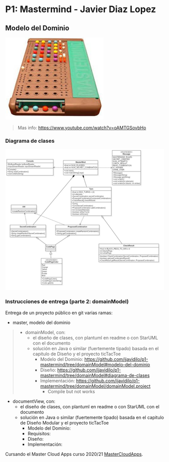 # P1: Mastermind - Javier Diaz Lopez

## Modelo del Dominio
![This is a alt text.](Mastermind.jpg "Mastermind.")
>Mas info: https://www.youtube.com/watch?v=oAMTGSovbHo

### Diagrama de clases
![This is a alt text.](diagrama-clases-v2.jpg "Mastermind diseño de clases")

### Instrucciones de entrega (parte 2: domainModel)

Entrega de un proyecto público en git varias ramas:

* master, modelo del dominio
>* domainModel, con:
>    * el diseño de clases, con plantuml en readme o con StarUML con el documento  
>    * solución en Java o similar (fuertemente tipado) basada en el capitulo de Diseño y el proyecto ticTacToe
>        * Modelo del Dominio: https://github.com/ijavidilo/p1-mastermind/tree/domainModel#modelo-del-dominio
>        * Diseño: https://github.com/ijavidilo/p1-mastermind/tree/domainModel#diagrama-de-clases
>        * Implementación:  https://github.com/ijavidilo/p1-mastermind/tree/domainModel/domainModel.project
>           * Compile but not works 
 * documentView, con:
    * el diseño de clases, con plantuml en readme o con StarUML con el documento  
    * solución en Java o similar (fuertemente tipado) basada en el capitulo de Diseño Modular y el proyecto ticTacToe
        * Modelo del Dominio: 
        * Requisitos: 
        * Diseño: 
        * Implementación: 


Cursando el Master Cloud Apps curso 2020/21 [MasterCloudApps](https://www.codeurjc.es/mastercloudapps/).
